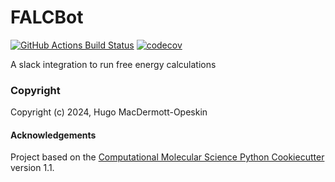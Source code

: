 FALCBot
==============================
[//]: # (Badges)
[![GitHub Actions Build Status](https://github.com/REPLACE_WITH_OWNER_ACCOUNT/falcbot/workflows/CI/badge.svg)](https://github.com/REPLACE_WITH_OWNER_ACCOUNT/falcbot/actions?query=workflow%3ACI)
[![codecov](https://codecov.io/gh/REPLACE_WITH_OWNER_ACCOUNT/FALCBot/branch/main/graph/badge.svg)](https://codecov.io/gh/REPLACE_WITH_OWNER_ACCOUNT/FALCBot/branch/main)


A slack integration to run free energy calculations

### Copyright

Copyright (c) 2024, Hugo MacDermott-Opeskin


#### Acknowledgements
 
Project based on the 
[Computational Molecular Science Python Cookiecutter](https://github.com/molssi/cookiecutter-cms) version 1.1.
